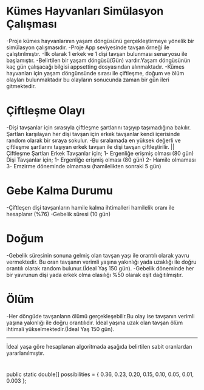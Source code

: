 # Kümes Hayvanları Simülasyon Çalışması
-Proje kümes hayvanlarının yaşam döngüsünü gerçekleştirmeye yönelik bir simülasyon çalışmasıdır.
-Proje App seviyesinde tavşan örneği ile çalıştırılmıştır.
-İlk olarak 1 erkek ve 1 dişi tavşan bulunması senaryosu ile başlamıştır.
-Belirtilen bir yaşam döngüsü(Gün) vardır.Yaşam döngüsünün kaç gün çalışacağı bilgisi appsetting dosyasından alınmaktadır.
-Kümes hayvanları için yaşam döngünsünde sırası ile çiftleşme, doğum ve ölüm olayları bulunmaktadır bu olayların sonucunda zaman bir gün ileri gitmektedir.

# Çiftleşme Olayı
-Dişi tavşanlar için sırasıyla çiftleşme şartlarını taşıyıp taşımadığına bakılır. Şartları karşılayan her dişi tavşan için erkek tavşanlar kendi içerisinde random olarak bir sıraya sokulur.
-Bu sıralamada en yüksek değerli ve çiftleşme şartlarını taşıyan erkek tavşan ile dişi tavşan çiftleştirilir.
      || Çiftleşme Şartları
          Erkek Tavşanlar için;
          1- Ergenliğe erişmiş olması (80 gün)
          Dişi Tavşanlar için;
          1- Ergenliğe erişmiş olması (80 gün)
          2- Hamile olmaması
          3- Emzirme döneminde olmaması (hamilelikten sonraki 5 gün)

# Gebe Kalma Durumu
-Çiftleşen dişi tavşanların hamile kalma ihtimalleri hamilelik oranı ile hesaplanır (%76)
-Gebelik süresi (10 gün)

# Doğum
-Gebelik süresinin sonuna gelmiş olan tavşan yaşı ile orantılı olarak yavru vermektedir. Bu oran tavşanın verimli yaşına yakınlığı yada uzaklığı ile doğru orantılı olarak random bulunur.(İdeal Yaş 150 gün).
-Gebelik döneminde her bir yavrunun dişi yada erkek olma olasılığı %50 olarak eşit dağıtılmıştır.

# Ölüm
-Her döngüde tavşanların ölümü gerçekleşebilir.Bu olay ise tavşanın verimli yaşına yakınlığı ile doğru orantılıdır. İdeal yaşına uzak olan tavşan ölüm ihtimali yükselmektedir.(İdeal Yaş 150 gün).

-----------------------------------------------------------------------------------------------------------------------------------------------------------------------------------
İdeal yaşa göre hesaplanan algoritmada aşağıda belirtilen sabit oranlardan yararlanılmıştır.

#
public static double[] possibilities = { 0.36, 0.23, 0.20, 0.15, 0.10, 0.05, 0.01, 0.003 };
#
